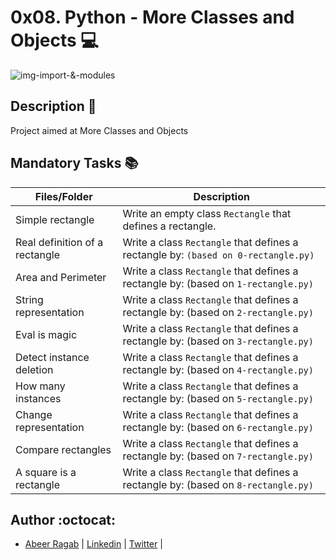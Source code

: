 # 0x08. Python - More Classes and Objects :computer:

![img-import-&-modules](https://i.stack.imgur.com/33Zt8.png)

## Description :electric_plug:

Project aimed at More Classes and Objects

## Mandatory Tasks :books:

| Files/Folder | Description |
| ------------ | ----------- |
| Simple rectangle | Write an empty class ```Rectangle``` that defines a rectangle. |
| Real definition of a rectangle | Write a class ```Rectangle``` that defines a rectangle by: ```(based on 0-rectangle.py)``` |
| Area and Perimeter | Write a class ```Rectangle``` that defines a rectangle by: (based on ```1-rectangle.py)``` |
| String representation | Write a class ```Rectangle``` that defines a rectangle by: (based on ```2-rectangle.py)``` |
| Eval is magic | Write a class ```Rectangle``` that defines a rectangle by: (based on ```3-rectangle.py)``` |
| Detect instance deletion | Write a class ```Rectangle``` that defines a rectangle by: (based on ```4-rectangle.py)``` |
| How many instances |  Write a class ```Rectangle``` that defines a rectangle by: (based on ```5-rectangle.py)``` |
| Change representation | Write a class ```Rectangle``` that defines a rectangle by: (based on ```6-rectangle.py)``` |
| Compare rectangles | Write a class ```Rectangle``` that defines a rectangle by: (based on ```7-rectangle.py)```  |
| A square is a rectangle | Write a class ```Rectangle``` that defines a rectangle by: (based on ```8-rectangle.py)``` |


## Author :octocat:

- [Abeer Ragab](https://github.com/Abeer-M-Ali) | [Linkedin](https://www.linkedin.com/in/abeer-ragab-b25872260/) | [Twitter](https://twitter.com/abeerragab5211) | 
